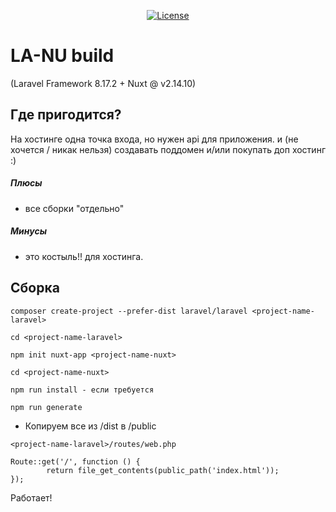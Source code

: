 <p align="center">
<a href="https://packagist.org/packages/laravel/framework"><img src="https://img.shields.io/packagist/l/laravel/framework" alt="License"></a>
</p>

# LA-NU build 
(Laravel Framework 8.17.2 + Nuxt @ v2.14.10)

## Где пригодится?
На хостинге одна точка входа, 
но нужен api для приложения. и (не хочется / никак нельзя) 
создавать поддомен и/или покупать доп хостинг :)

##### Плюсы 
 - все сборки "отдельно" 
 
##### Минусы
 - это костыль!! для хостинга.

## Сборка

``
composer create-project --prefer-dist laravel/laravel <project-name-laravel>
``

``
cd <project-name-laravel>
``

``
npm init nuxt-app <project-name-nuxt>
``

``
cd <project-name-nuxt>
``

``
npm run install - если требуется
``

``
npm run generate
``

- Копируем все из <project-name-nuxt>/dist в <project-name-laravel>/public

```
<project-name-laravel>/routes/web.php

Route::get('/', function () {
        return file_get_contents(public_path('index.html'));
});

```

Работает!
